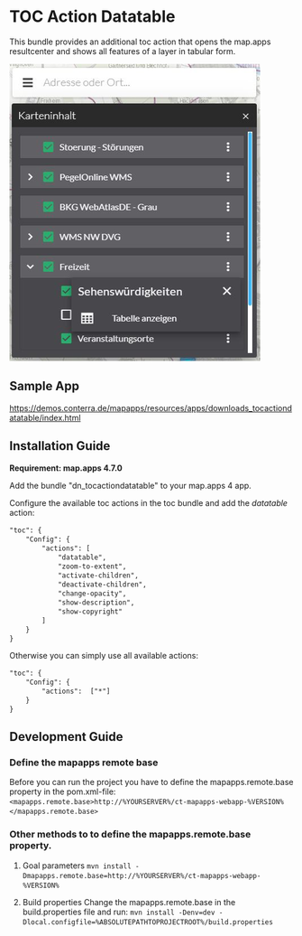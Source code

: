 # TOC Action Datatable
This bundle provides an additional toc action that opens the map.apps resultcenter and shows all features of a layer in tabular form.

![Screenshot App](https://github.com/conterra/mapapps-toc-action-datatable/blob/master/screenshot.JPG)

## Sample App
https://demos.conterra.de/mapapps/resources/apps/downloads_tocactiondatatable/index.html

## Installation Guide
**Requirement: map.apps 4.7.0**

Add the bundle "dn_tocactiondatatable" to your map.apps 4 app.

Configure the available toc actions in the toc bundle and add the *datatable* action:

```
"toc": {
    "Config": {
        "actions": [
            "datatable",
            "zoom-to-extent",
            "activate-children",
            "deactivate-children",
            "change-opacity",
            "show-description",
            "show-copyright"
        ]
    }
}
```

Otherwise you can simply use all available actions:

```
"toc": {
    "Config": {
        "actions":  ["*"]
    }
}
```

## Development Guide
### Define the mapapps remote base
Before you can run the project you have to define the mapapps.remote.base property in the pom.xml-file:
`<mapapps.remote.base>http://%YOURSERVER%/ct-mapapps-webapp-%VERSION%</mapapps.remote.base>`

### Other methods to to define the mapapps.remote.base property.
1. Goal parameters
`mvn install -Dmapapps.remote.base=http://%YOURSERVER%/ct-mapapps-webapp-%VERSION%`

2. Build properties
Change the mapapps.remote.base in the build.properties file and run:
`mvn install -Denv=dev -Dlocal.configfile=%ABSOLUTEPATHTOPROJECTROOT%/build.properties`
